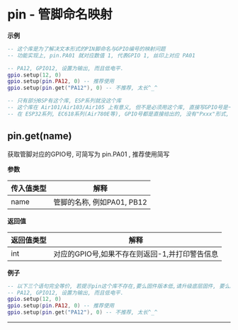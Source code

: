 # pin - 管脚命名映射

**示例**

```lua
-- 这个库是为了解决文本形式的PIN脚命名与GPIO编号的映射问题
-- 功能实现上, pin.PA01 就对应数值 1, 代表GPIO 1, 丝印上对应 PA01

-- PA12, GPIO12, 设置为输出, 而且低电平.
gpio.setup(12, 0)
gpio.setup(pin.PA12, 0) -- 推荐使用
gpio.setup(pin.get("PA12"), 0) -- 不推荐, 太长^_^

-- 只有部分BSP有这个库, ESP系列就没这个库
-- 这个库在 Air101/Air103/Air105 上有意义, 但不是必须用这个库, 直接写GPIO号是一样的效果
-- 在 ESP32系列, EC618系列(Air780E等), GPIO号都是直接给出的, 没有"Pxxx"形式, 所以这个库不存在

```

## pin.get(name)

获取管脚对应的GPIO号, 可简写为  pin.PA01 , 推荐使用简写

**参数**

|传入值类型|解释|
|-|-|
|name|管脚的名称, 例如PA01, PB12|

**返回值**

|返回值类型|解释|
|-|-|
|int|对应的GPIO号,如果不存在则返回-1,并打印警告信息|

**例子**

```lua
-- 以下三个语句完全等价, 若提示pin这个库不存在,要么固件版本低,请升级底层固件, 要么就是不需要这个库
-- PA12, GPIO12, 设置为输出, 而且低电平.
gpio.setup(12, 0)
gpio.setup(pin.PA12, 0) -- 推荐使用
gpio.setup(pin.get("PA12"), 0) -- 不推荐, 太长^_^

```

---

